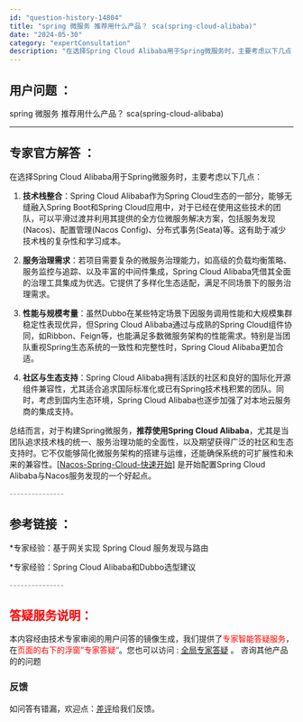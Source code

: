 ```yaml
---
id: "question-history-14804"
title: "spring 微服务 推荐用什么产品？ sca(spring-cloud-alibaba)"
date: "2024-05-30"
category: "expertConsultation"
description: "在选择Spring Cloud Alibaba用于Spring微服务时，主要考虑以下几点：1. **技术栈整合**：Spring Cloud Alibaba作为Spring Cloud生态的一部分，能够无缝融入Spring Boot和Spring Cloud应用中，对于已经在使用这些技术的团队，可以"
---
```


## 用户问题 ： 
 spring 微服务 推荐用什么产品？ sca(spring-cloud-alibaba) 

---------------
## 专家官方解答 ：

在选择Spring Cloud Alibaba用于Spring微服务时，主要考虑以下几点：

1. **技术栈整合**：Spring Cloud Alibaba作为Spring Cloud生态的一部分，能够无缝融入Spring Boot和Spring Cloud应用中，对于已经在使用这些技术的团队，可以平滑过渡并利用其提供的全方位微服务解决方案，包括服务发现(Nacos)、配置管理(Nacos Config)、分布式事务(Seata)等。这有助于减少技术栈的复杂性和学习成本。

2. **服务治理需求**：若项目需要复杂的微服务治理能力，如高级的负载均衡策略、服务监控与追踪、以及丰富的中间件集成，Spring Cloud Alibaba凭借其全面的治理工具集成为优选。它提供了多样化生态适配，满足不同场景下的服务治理需求。

3. **性能与规模考量**：虽然Dubbo在某些特定场景下因服务调用性能和大规模集群稳定性表现优异，但Spring Cloud Alibaba通过与成熟的Spring Cloud组件协同，如Ribbon、Feign等，也能满足多数微服务架构的性能需求。特别是当团队重视Spring生态系统的一致性和完整性时，Spring Cloud Alibaba更加合适。

4. **社区与生态支持**：Spring Cloud Alibaba拥有活跃的社区和良好的国际化开源组件兼容性，尤其适合追求国际标准化或已有Spring技术栈积累的团队。同时，考虑到国内生态环境，Spring Cloud Alibaba也逐步加强了对本地云服务商的集成支持。

总结而言，对于构建Spring微服务，**推荐使用Spring Cloud Alibaba**，尤其是当团队追求技术栈的统一、服务治理功能的全面性，以及期望获得广泛的社区和生态支持时。它不仅能够简化微服务架构的搭建与运维，还能确保系统的可扩展性和未来的兼容性。[[Nacos-Spring-Cloud-快速开始](https://sca.aliyun.com/zh-cn/docs/next/user-guide/nacos/quick-start)] 是开始配置Spring Cloud Alibaba与Nacos服务发现的一个好起点。


<font color="#949494">---------------</font> 


## 参考链接 ：

*专家经验：基于网关实现 Spring Cloud 服务发现与路由 
 
 *专家经验：Spring Cloud Alibaba和Dubbo选型建议 


 <font color="#949494">---------------</font> 
 


## <font color="#FF0000">答疑服务说明：</font> 

本内容经由技术专家审阅的用户问答的镜像生成，我们提供了<font color="#FF0000">专家智能答疑服务</font>，在<font color="#FF0000">页面的右下的浮窗”专家答疑“</font>。您也可以访问 : [全局专家答疑](https://opensource.alibaba.com/chatBot) 。 咨询其他产品的的问题

### 反馈
如问答有错漏，欢迎点：[差评](https://ai.nacos.io/user/feedbackByEnhancerGradePOJOID?enhancerGradePOJOId=14807)给我们反馈。
